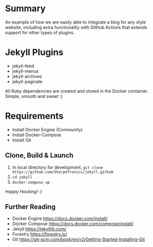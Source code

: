 # Summary
An example of how we are easily able to integrate a blog for any style website, including extra functionality with GitHub Actions that extends support for other types of plugins.

# Jekyll Plugins
  - jekyll-feed
  - jekyll-menus
  - jekyll-archives
  - jekyll-paginate

All Ruby dependencies are created and stored in the Docker container. Simple, smooth and sweet :)
# Requirements
* Install Docker Engine (Community)
* Install Docker-Compose
* Install Git

## Clone, Build & Launch
1. In local directory for development, ```git clone https://github.com/SharpeTronics/jekyll.github```
2. ```cd jekyll```
3. ```docker-compose up```

*Happy Hacking! :)*

## Further Reading
* Docker Engine https://docs.docker.com/install/
* Docker Compose https://docs.docker.com/compose/install/
* Jekyll https://jekyllrb.com/
* Forestry https://forestry.io/
* Git https://git-scm.com/book/en/v2/Getting-Started-Installing-Git
